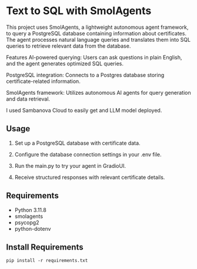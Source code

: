 # Text to SQL with SmolAgents

This project uses SmolAgents, a lightweight autonomous agent framework, to query a PostgreSQL database containing information about certificates. The agent processes natural language queries and translates them into SQL queries to retrieve relevant data from the database.

Features
AI-powered querying: Users can ask questions in plain English, and the agent generates optimized SQL queries.

PostgreSQL integration: Connects to a Postgres database storing certificate-related information.

SmolAgents framework: Utilizes autonomous AI agents for query generation and data retrieval.

I used Sambanova Cloud to easily get and LLM model deployed.

## Usage
1. Set up a PostgreSQL database with certificate data.

2. Configure the database connection settings in your .env file.

3. Run the main.py to try your agent in GradioUI.

4. Receive structured responses with relevant certificate details.

## Requirements

- Python 3.11.8
- smolagents
- psycopg2
- python-dotenv

## Install Requirements
```console
pip install -r requirements.txt
```